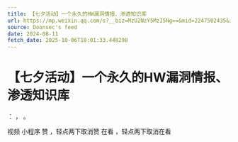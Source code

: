 ```yaml
---
title: 【七夕活动】一个永久的HW漏洞情报、渗透知识库
url: https://mp.weixin.qq.com/s?__biz=MzU2NzY5MzI5Ng==&mid=2247502435&idx=1&sn=f5d9c1cdd4da2daf5774f398bc53e2d5
source: Doonsec's feed
date: 2024-08-11
fetch_date: 2025-10-06T18:01:33.448298
---
```


# 【七夕活动】一个永久的HW漏洞情报、渗透知识库

：
，
。

视频
小程序
赞
，轻点两下取消赞
在看
，轻点两下取消在看